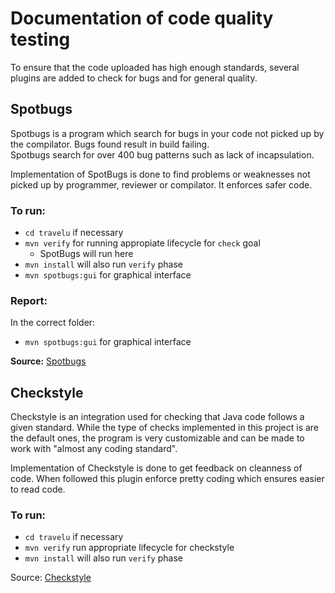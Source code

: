 # Documentation of code quality testing

To ensure that the code uploaded has high enough standards, several plugins are added to check for bugs and for general quality.

## Spotbugs

Spotbugs is a program which search for bugs in your code not picked up by the compilator. Bugs found result in build failing.  
Spotbugs search for over 400 bug patterns such as lack of incapsulation.

Implementation of SpotBugs is done to find problems or weaknesses not picked up by programmer, reviewer or compilator. It enforces safer code.

### To run:

- `cd travelu` if necessary
- `mvn verify` for running appropiate lifecycle for `check` goal
  - SpotBugs will run here
- `mvn install` will also run `verify` phase
- `mvn spotbugs:gui` for graphical interface

### Report:

In the correct folder:

- `mvn spotbugs:gui` for graphical interface

**Source:** [Spotbugs](https://spotbugs.github.io)

## Checkstyle

Checkstyle is an integration used for checking that Java code follows a given standard.
While the type of checks implemented in this project is are the default ones, the program is very customizable and can be made to work with "almost any coding standard".

Implementation of Checkstyle is done to get feedback on cleanness of code. When followed this plugin enforce pretty coding which ensures easier to read code.

### To run:

- `cd travelu` if necessary
- `mvn verify` run appropriate lifecycle for checkstyle
- `mvn install` will also run `verify` phase

Source: [Checkstyle](https://checkstyle.org)
